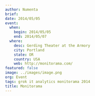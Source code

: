 ```yaml
---
author: Numenta
brief:
date: 2014/05/05
event:
  when:
    begin: 2014/05/05
    end: 2014/05/07
  where:
    desc: Gerding Theater at the Armory
    city: Portland
    state: OR
    country: USA
    web: http://monitorama.com/
featured: false
image: ../images/image.png
org: Event
tags: grok it analytics monitorama 2014
title: Monitorama
---
```


